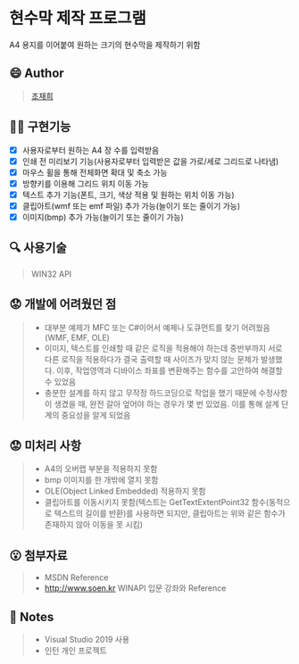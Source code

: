 # 현수막 제작 프로그램
A4 용지를 이어붙여 원하는 크기의 현수막을 제작하기 위함
  
## :smile: Author
> [조재희](https://github.com/cbw1030)

## :man_juggling: 구현기능
- [x] 사용자로부터 원하는 A4 장 수를 입력받음
- [x] 인쇄 전 미리보기 기능(사용자로부터 입력받은 값을 가로/세로 그리드로 나타냄)
- [x] 마우스 휠을 통해 전체화면 확대 및 축소 가능
- [x] 방향키를 이용해 그리드 위치 이동 가능
- [x] 텍스트 추가 기능(폰트, 크기, 색상 적용 및 원하는 위치 이동 가능)
- [x] 클립아트(wmf 또는 emf 파일) 추가 가능(늘이기 또는 줄이기 가능)
- [x] 이미지(bmp) 추가 가능(늘이기 또는 줄이기 가능)

## :mag: 사용기술
> WIN32 API 

## :worried: 개발에 어려웠던 점
> - 대부분 예제가 MFC 또는 C#이어서 예제나 도큐먼트를 찾기 어려웠음(WMF, EMF, OLE)
> - 이미지, 텍스트를 인쇄할 때 같은 로직을 적용해야 하는데 중반부까지 서로 다른 로직을 적용하다가 결국 출력할 때 사이즈가 맞지 않는 문제가 발생했다. 이후, 작업영역과 디바이스 좌표를 변환해주는 함수를 고안하여 해결할 수 있었음
> - 충분한 설계를 하지 않고 무작정 하드코딩으로 작업을 했기 때문에 수정사항이 생겼을 때, 완전 갈아 엎어야 하는 경우가 몇 번 있었음. 이를 통해 설계 단계의 중요성을 알게 되었음

## :worried: 미처리 사항
>- A4의 오버랩 부분을 적용하지 못함
>- bmp 이미지를 한 개밖에 열지 못함
>- OLE(Object Linked Embedded) 적용하지 못함
>- 클립아트를 이동시키지 못함(텍스트는 GetTextExtentPoint32 함수(동적으로 텍스트의 길이를 반환)를 사용하면 되지만, 클립아트는 위와 같은 함수가 존재하지 않아 이동을 못 시킴)

## :open_mouth: 첨부자료
>- MSDN Reference
>- http://www.soen.kr WINAPI 입문 강좌와 Reference 

## :page_facing_up: Notes
> - Visual Studio 2019 사용
> - 인턴 개인 프로젝트
